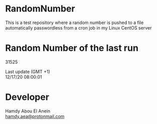 # RandomNumber    
This is a test repository where a random number is pushed to a file automatically passwordless from a cron job in my Linux CentOS server    
# Random Number of the last run   
31525
      
Last update (GMT +1)    
12/17/20 08:00:01
# Developer    
Hamdy Abou El Anein   
hamdy.aea@protonmail.com
